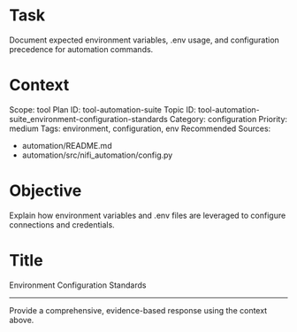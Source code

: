 # Task
Document expected environment variables, .env usage, and configuration precedence for automation commands.

# Context
Scope: tool
Plan ID: tool-automation-suite
Topic ID: tool-automation-suite_environment-configuration-standards
Category: configuration
Priority: medium
Tags: environment, configuration, env
Recommended Sources:
- automation/README.md
- automation/src/nifi_automation/config.py

# Objective
Explain how environment variables and .env files are leveraged to configure connections and credentials.

# Title
Environment Configuration Standards

---

Provide a comprehensive, evidence-based response using the context above.

